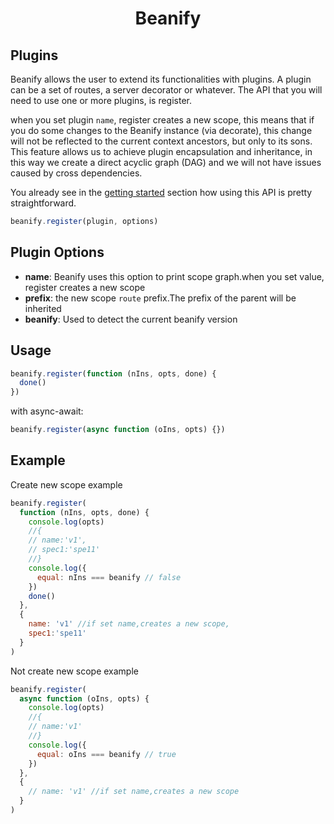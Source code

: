 <h1 align="center">Beanify</h1>

## Plugins

Beanify allows the user to extend its functionalities with plugins. A plugin can be a set of routes, a server decorator or whatever. The API that you will need to use one or more plugins, is register.

when you set plugin `name`, register creates a new scope, this means that if you do some changes to the Beanify instance (via decorate), this change will not be reflected to the current context ancestors, but only to its sons. This feature allows us to achieve plugin encapsulation and inheritance, in this way we create a direct acyclic graph (DAG) and we will not have issues caused by cross dependencies.

You already see in the [getting started](./Getting-Started.md#your-first-plugin) section how using this API is pretty straightforward.

```javascript
beanify.register(plugin, options)
```

## Plugin Options

- **name**: Beanify uses this option to print scope graph.when you set value, register creates a new scope
- **prefix**: the new scope `route` prefix.The prefix of the parent will be inherited
- **beanify**: Used to detect the current beanify version

## Usage

```javascript
beanify.register(function (nIns, opts, done) {
  done()
})
```

with async-await:

```javascript
beanify.register(async function (oIns, opts) {})
```

## Example

Create new scope example

```javascript
beanify.register(
  function (nIns, opts, done) {
    console.log(opts)
    //{
    // name:'v1',
    // spec1:'spe11'
    //}
    console.log({
      equal: nIns === beanify // false
    })
    done()
  },
  {
    name: 'v1' //if set name,creates a new scope,
    spec1:'spe11'
  }
)
```

Not create new scope example

```javascript
beanify.register(
  async function (oIns, opts) {
    console.log(opts)
    //{
    // name:'v1'
    //}
    console.log({
      equal: oIns === beanify // true
    })
  },
  {
    // name: 'v1' //if set name,creates a new scope
  }
)
```
